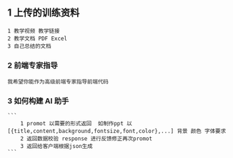 ## 1 上传的训练资料

    1 教学视频 教学链接
    2 教学文档 PDF Excel
    3 自己总结的文档

### 2 前端专家指导

    我希望你能作为高级前端专家指导前端代码

### 3 如何构建 AI 助手

    ```
        1 promot 以需要的形式返回  如制作ppt 以 [{title,content,background,fontsize,font,color},...] 背景 颜色 字体要求
        2 返回数据校验 response 进行反馈修正再次promot
        3 返回给客户端根据json生成
    ```
